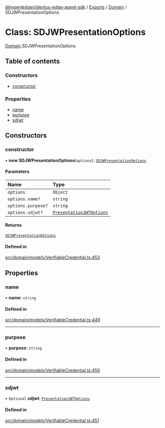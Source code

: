 [@hyperledger/identus-edge-agent-sdk](../README.md) / [Exports](../modules.md) / [Domain](../modules/Domain.md) / SDJWPresentationOptions

# Class: SDJWPresentationOptions

[Domain](../modules/Domain.md).SDJWPresentationOptions

## Table of contents

### Constructors

- [constructor](Domain.SDJWPresentationOptions.md#constructor)

### Properties

- [name](Domain.SDJWPresentationOptions.md#name)
- [purpose](Domain.SDJWPresentationOptions.md#purpose)
- [sdjwt](Domain.SDJWPresentationOptions.md#sdjwt)

## Constructors

### constructor

• **new SDJWPresentationOptions**(`options`): [`SDJWPresentationOptions`](Domain.SDJWPresentationOptions.md)

#### Parameters

| Name | Type |
| :------ | :------ |
| `options` | `Object` |
| `options.name?` | `string` |
| `options.purpose?` | `string` |
| `options.sdjwt?` | [`PresentationJWTOptions`](../modules/Domain.md#presentationjwtoptions) |

#### Returns

[`SDJWPresentationOptions`](Domain.SDJWPresentationOptions.md)

#### Defined in

[src/domain/models/VerifiableCredential.ts:453](https://github.com/hyperledger/identus-edge-agent-sdk-ts/blob/b1a74ed6fd4a9050ce3bb69d50435414a88a059a/src/domain/models/VerifiableCredential.ts#L453)

## Properties

### name

• **name**: `string`

#### Defined in

[src/domain/models/VerifiableCredential.ts:449](https://github.com/hyperledger/identus-edge-agent-sdk-ts/blob/b1a74ed6fd4a9050ce3bb69d50435414a88a059a/src/domain/models/VerifiableCredential.ts#L449)

___

### purpose

• **purpose**: `string`

#### Defined in

[src/domain/models/VerifiableCredential.ts:450](https://github.com/hyperledger/identus-edge-agent-sdk-ts/blob/b1a74ed6fd4a9050ce3bb69d50435414a88a059a/src/domain/models/VerifiableCredential.ts#L450)

___

### sdjwt

• `Optional` **sdjwt**: [`PresentationJWTOptions`](../modules/Domain.md#presentationjwtoptions)

#### Defined in

[src/domain/models/VerifiableCredential.ts:451](https://github.com/hyperledger/identus-edge-agent-sdk-ts/blob/b1a74ed6fd4a9050ce3bb69d50435414a88a059a/src/domain/models/VerifiableCredential.ts#L451)
